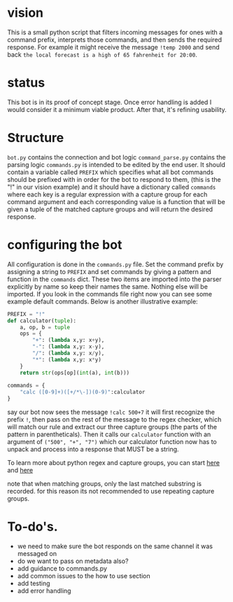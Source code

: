 # vision
This is a small python script that filters incoming messages for ones with a command prefix, interprets those commands, and then sends the required response. For example it might receive the message `!temp 2000` and send back `the local forecast is a high of 65 fahrenheit for 20:00`.

# status
This bot is in its proof of concept stage. Once error handling is added I would consider it a minimum viable product. After that, it's refining usability.

# Structure
`bot.py` contains the connection and bot logic 
`command_parse.py` contains the parsing logic
`commands.py` is intended to be edited by the end user. It should contain a variable called `PREFIX` which specifies what all bot commands should be prefixed with in order for the bot to respond to them, (this is the "!" in our vision example) and it should have a dictionary called `commands` where each key is a regular expression with a capture group for each command argument and each corresponding value is a function that will be given a tuple of the matched capture groups and will return the desired response.

# configuring the bot
All configuration is done in the `commands.py` file. Set the command prefix by assigning a string to `PREFIX` and set commands by giving a pattern and function in the `commands` dict. These two items are imported into the parser explicitly by name so keep their names the same. Nothing else will be imported. If you look in the commands file right now you can see some example default commands. Below is another illustrative example:

```Python
PREFIX = "!"
def calculator(tuple):
	a, op, b = tuple
	ops = {
        "+": (lambda x,y: x+y),
        "-": (lambda x,y: x-y),
        "/": (lambda x,y: x/y),
        "*": (lambda x,y: x*y)
    }
    return str(ops[op](int(a), int(b)))
	
commands = {
	"calc ([0-9]+)([+/*\-])(0-9)":calculator
}
```

say our bot now sees the message `!calc 500+7` it will first recognize the prefix `!`, then pass on the rest of the message to the regex checker, which will match our rule and extract our three capture groups (the parts of the pattern in parentheticals). Then it calls our `calculator` function with an argument of `("500", "+", "7")` which our calculator function now has to unpack and process into a response that MUST be a string.

To learn more about python regex and capture groups, you can start [here](https://www.programiz.com/python-programming/regex) and [here](https://pynative.com/python-regex-capturing-groups/)

note that when matching groups, only the last matched substring is recorded. for this reason its not recommended to use repeating capture groups.


# To-do's.
- we need to make sure the bot responds on the same channel it was messaged on
- do we want to pass on metadata also?
- add guidance to commands.py
- add common issues to the how to use section
- add testing
- add error handling


